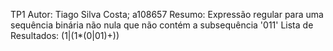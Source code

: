 TP1
Autor: Tiago Silva Costa; a108657
Resumo: Expressão regular para uma sequência binária não nula que não contém a subsequência '011'
Lista de Resultados:  (1|(1*(0|01)+))
